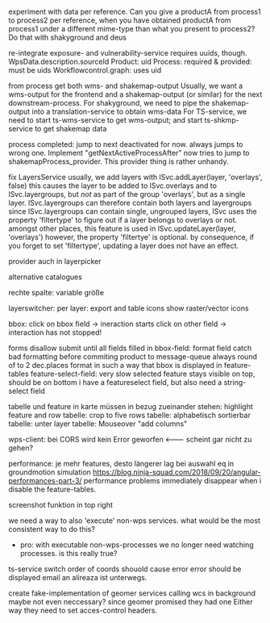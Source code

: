 
experiment with data per reference. 
    Can you give a productA from process1 to process2 per reference,
    when you have obtained productA from process1 under a different mime-type than what you present to process2?
        Do that with shakyground and deus

re-integrate exposure- and vulnerability-service
    requires uuids, though.
        WpsData.description.sourceId
        Product: uid
        Process: required & provided: must be uids
        Workflowcontrol.graph: uses uid


from process get both wms- and shakemap-output
    Usually, we want a wms-output for the frontend
    and a shakemap-output (or similar) for the next downstream-process.
        For shakyground, we need to pipe the shakemap-output into a translation-service to obtain wms-data
        For TS-service, we need to start ts-wms-service to get wms-output; and start ts-shkmp-service to get shakemap data





process completed: jump to next
    deactivated for now.
    always jumps to wrong one. Implement "getNextActiveProcessAfter"
        now tries to jump to shakemapProcess_provider. This provider thing is rather unhandy.

fix LayersService
    usually, we add layers with lSvc.addLayer(layer, 'overlays', false)
    this causes the layer to be added 
        to lSvc.overlays
        and to lSvc.layergroups, but *not* as part of the group 'overlays', but as a single layer.
    lSvc.layergroups can therefore contain both layers and layergroups
    since lSvc.layergroups can contain single, ungrouped layers, lSvc uses the property 'filtertype' to figure out if a layer belongs to overlays or not. 
        amongst other places, this feature is used in lSvc.updateLayer(layer, 'overlays')
    however, the property 'filtertye' is optional. 
        by consequence, if you forget to set 'filtertype', updating a layer does not have an effect. 

provider auch in layerpicker

alternative catalogues

rechte spalte: variable größe

layerswitcher: 
    per layer: export and table icons
    show raster/vector icons

bbox: 
    click on bbox field -> ineraction starts
    click on other field -> interaction has not stopped!

forms
    disallow submit until all fields filled in 
    bbox-field: format field
        catch bad formatting before commiting product to message-queue
        always round of to 2 dec.places
        format in such a way that bbox is displayed in feature-tables
    feature-select-field: 
        very slow
        selected feature stays visible on top, should be on bottom
    i have a featureselect field, but also need a string-select field

tabelle und feature in karte müssen in bezug zueinander stehen: highlight feature and row
tabelle: crop to five rows
tabelle: alphabetisch sortierbar
tabelle: unter layer
tabelle: Mouseover "add columns"
        
wps-client:
    bei CORS wird kein Error geworfen <--- scheint gar nicht zu gehen?

performance: 
    je mehr features, desto längerer lag bei auswahl eq in groundmotion simulation
    https://blog.ninja-squad.com/2018/09/20/angular-performances-part-3/
    performance problems immediately disappear when i disable the feature-tables. 

screenshot funktion in top right

we need a way to also 'execute' non-wps services. 
what would be the most consistent way to do this?
 - pro: with executable non-wps-processes we no longer need watching processes. 
    is this really true?

ts-service
    switch order of coords
        shouold cause error
        error should be displayed
    email an alireaza ist unterwegs. 

create fake-implementation of geomer services
    calling wcs in background
    maybe not even neccessary? since geomer promised they had one
        Either way they need to set acces-control headers. 